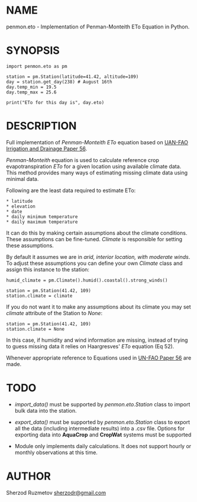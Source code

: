 # NAME

penmon.eto - Implementation of Penman-Monteith ETo Equation in Python.

# SYNOPSIS

    import penmon.eto as pm
    
    station = pm.Station(latitude=41.42, altitude=109)
    day = station.get_day(238) # August 16th
    day.temp_min = 19.5
    day.temp_max = 25.6
    
    print("ETo for this day is", day.eto)

# DESCRIPTION

Full implementation of *Penman-Monteith* *ETo* equation based on 
[UAN-FAO Irrigation and Drainage Paper 56][1].

*Penman-Monteith* equation is used to calculate reference crop evapotranspiration *ETo* 
for a given location using available climate data. This method provides many ways of estimating
missing climate data using minimal data.

Following are the least data required to estimate ETo:

    * latitude
    * elevation
    * date
    * daily minimum temperature
    * daily maximum temperature

It can do this by making certain assumptions about the climate conditions. These assumptions
can be fine-tuned. *Climate* is responsible for setting these assumptions.

By default it assumes we are in *arid, interior location, with moderate winds*. 
To adjust these assumptions you can define your own *Climate* class and assign 
this instance to the station:

    humid_climate = pm.Climate().humid().coastal().strong_winds()

    station = pm.Station(41.42, 109)
    station.climate = climate
    
If you do not want it to make any assumptions about its climate you may set *climate* attribute
of the Station to *None*:

    station = pm.Station(41.42, 109)
    station.climate = None

In this case, if humidity and wind information are missing, instead of trying to guess missing data
it relies on Haargresves' *ETo* equation (Eq 52). 

Whenever appropriate reference to Equations used in [UN-FAO Paper 56][1] are made.

# TODO

 * *import_data()* must be supported by *penmon.eto.Station* class to import
   bulk data into the station.
 
 * *export_data()* must be supported by *penmon.eto.Station* class to export
   all the data (including intermediate results) into a .csv file. 
   Options for exporting data into **AquaCrop** and **CropWat** systems must be
   supported
 
 * Module only implements daily calculations. It does not support hourly or monthly
observations at this time.

# AUTHOR

 Sherzod Ruzmetov <sherzodr@gmail.com>
 
 
 [1]: http://www.fao.org/3/X0490E/x0490e00.htm
